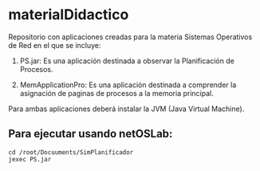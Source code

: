 # materialDidactico
Repositorio con aplicaciones creadas para la materia Sistemas Operativos de Red en el que se incluye:
1) PS.jar: Es una aplicación destinada a observar la Planificación de Procesos.

2) MemApplicationPro: Es una aplicación destinada a comprender la asignación de paginas de procesos a la memoria principal.

Para  ambas aplicaciones deberá instalar la JVM (Java Virtual Machine).

## Para ejecutar usando netOSLab:
```
cd /root/Docuuments/SimPlanificador
jexec PS.jar
```
